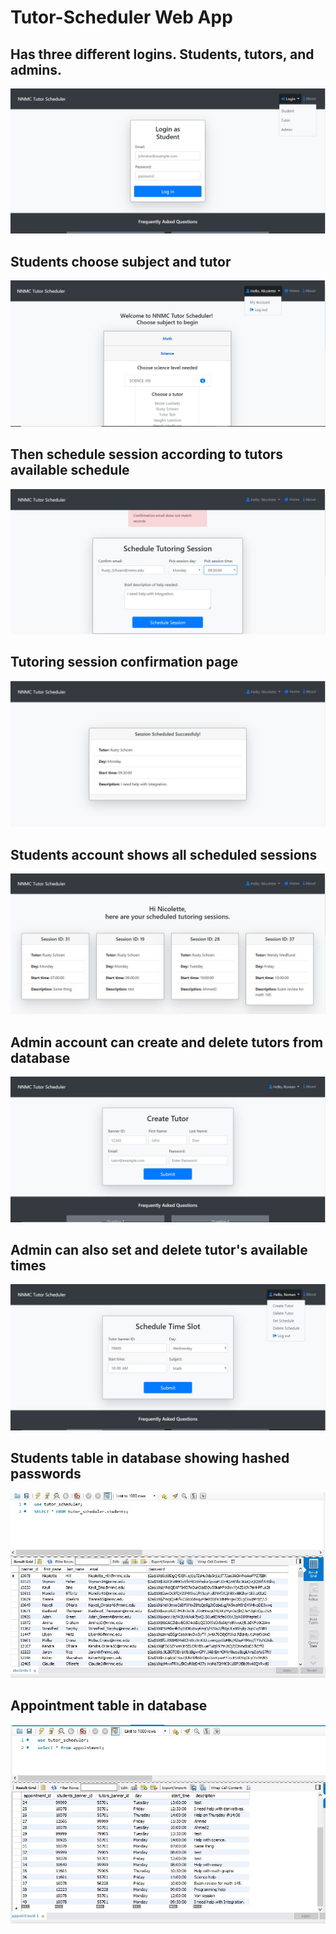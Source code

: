 # Tutor-Scheduler Web App



## Has three different logins. Students, tutors, and admins.
![](images/login.JPG)

## Students choose subject and tutor 
![](images/student-home.JPG)

## Then schedule session according to tutors available schedule
![](images/schedule-session.JPG)

## Tutoring session confirmation page 
![](images/submitted.JPG)

## Students account shows all scheduled sessions
![](images/my-account.JPG)

## Admin account can create and delete tutors from database
![](images/create-tutor.JPG)

## Admin can also set and delete tutor's available times
![](images/set-schedule.JPG)

## Students table in database showing hashed passwords
![](images/students-table.JPG)

## Appointment table in database
![](images/appointment-table.JPG)
